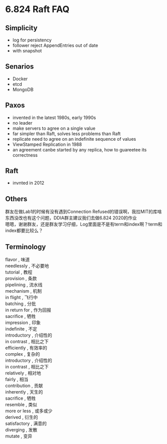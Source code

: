 # 6.824 Raft FAQ  
  
## Simplicity  
- log for persistency  
- follower reject AppendEntries out of date  
- with snapshot  
  
## Senarios  
- Docker  
- etcd  
- MongoDB  
  
## Paxos  
- invented in the latest 1980s, early 1990s  
- no leader  
- make servers to agree on a single value  
- far simpler than Raft, solves less problems than Raft  
- replicate need to agree on an indefinite sequence of values  
- ViewStamped Replication in 1988  
- an agreement canbe started by any replica, how to guareetee its correctness  
  
  
## Raft  
- invnted in 2012  
  
## Others  
群友在做Lab1的时候有没有遇到Connection Refused的错误啊，我拉MIT的库啥东西没改也有这个问题，DDIA群主建议我们去做6.824 2020的作业  
嗯嗯，谢谢群友，还是群友学习仔细，Log里面是不是有term和index啊？term和index都要比较么？  
  
## Terminology  
flavor	,	味道  
needlessly	,	不必要地  
tutorial	,	教程  
provision	,	条款  
pipelining	,	流水线  
mechanism	,	机制  
in flight	,	飞行中  
batching	,	分批  
in return for	,	作为回报  
sacrifice	,	牺牲  
impression	,	印象  
indefinite	,	不定  
introductory	,	介绍性的  
in contrast	,	相比之下  
efficiently	,	有效率的  
complex	,	复杂的  
introductory	,	介绍性的  
in contrast	,	相比之下  
relatively	,	相对地  
fairly	,	相当  
contribution	,	贡献  
inherently	,	天生的  
sacrifice	,	牺牲  
resemble	,	类似  
more or less	,	或多或少  
derived	,	衍生的  
satisfactory	,	满意的  
diverging	,	发散  
mutate	,	变异  
  
  
  
  